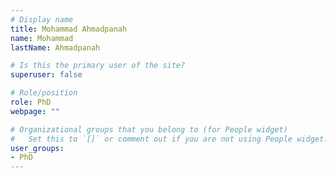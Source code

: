 ```yaml
---
# Display name
title: Mohammad Ahmadpanah
name: Mohammad
lastName: Ahmadpanah

# Is this the primary user of the site?
superuser: false

# Role/position
role: PhD
webpage: ""

# Organizational groups that you belong to (for People widget)
#   Set this to `[]` or comment out if you are not using People widget.
user_groups:
- PhD
---
```

